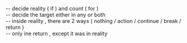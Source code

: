 -- decide reality ( if ) and count ( for )  
-- decide the target either in any or both  
-- inside reality , there are 2 ways ( nothing / action / continue / break / return )  
-- only ine return , except it was in reality   
